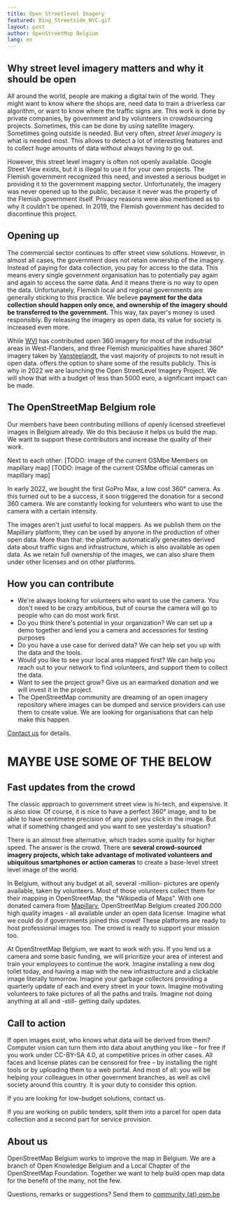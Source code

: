 ```yaml
---
title: Open Streetlevel Imagery
featured: Bing_Streetside_NYC.gif
layout: post
author: OpenStreetMap Belgium
lang: en
---
```



## Why street level imagery matters and why it should be open
All around the world, people are making a digital twin of the world. They might want to know where the shops are, need data to train a driverless car algorithm, or want to know where the traffic signs are. This work is done by private companies, by government and by volunteers in crowdsourcing projects. Sometimes, this can be done by using satellite imagery. Sometimes going outside is needed. But very often, _street level imagery_ is what is needed most. This allows to detect a lot of interesting features and to collect huge amounts of data without always having to go out.

However, this street level imagery is often not openly available. Google Street View exists, but it is illegal to use it for your own projects. The Flemish government recognized this need, and invested a serious budget in providing it to the government mapping sector. Unfortunately, the imagery was never opened up to the public, because it never was the property of the Flemish government itself. Privacy reasons were also mentioned as to why it couldn't be opened. In 2019, the Flemish government has decided to discontinue this project.

## Opening up

The commercial sector continues to offer street view solutions. However, in almost all cases, the government does not retain ownership of the imagery. Instead of paying for data collection, you pay for access to the data. This means every single government organisation has to potentially pay again and again to access the same data. And it means there is no way to open the data. Unfortunately, Flemish local and regional governments are generally sticking to this practice. We believe **payment for the data collection should happen only once, and ownership of the imagery should be transferred to the government.** This way, tax payer's money is used responsibly. By releasing the imagery as open data, its value for society is increased even more.

While [WVI]() has contributed open 360 imagery for most of the indsutrial areas in West-Flanders, and three Flemish municipalities have shared 360° imagery taken by [Vansteelandt](https://www.vansteelandt.be/), the vast majority of projects to not result in open data. offers the option to share some of the results publicly.  This is why in 2022 we are launching the Open StreetLevel Imagery Project. We will show that with a budget of less than 5000 euro, a significant impact can be made.

## The OpenStreetMap Belgium role

Our members have been contributing millions of openly licensed streetlevel images in Belgium already. We do this because it helps us build the map. We want to support these contributors and increase the quality of their work. 

Next to each other: [TODO: image of the current OSMbe Members on mapillary map]
[TODO: image of the current OSMbe official cameras on mapillary map]

In early 2022, we bought the first GoPro Max, a low cost 360° camera. As this turned out to be a success, it soon triggered the donation for a second 360 camera. We are constantly looking for volunteers who want to use the camera with a certain intensity.

The images aren't just useful to local mappers. As we publish them on the Mapillary platform, they can be used by anyone in the production of other open data. More than that: the platform automatically generates derived data about traffic signs and infrastructure, which is also available as open data. As we retain full ownership of the images, we can also share them under other licenses and on other platforms.

## How you can contribute

* We're always looking for volunteers who want to use the camera. You don't need to be crazy ambitious, but of course the camera will go to people who can do most work first.
* Do you think there's potential in your organization? We can set up a demo together and lend you a camera and accessories for testing purposes
* Do you have a use case for derived data? We can help set you up with the data and the tools.
* Would you like to see your local area mapped first? We can help you reach out to your network to find volunteers, and support them to collect the data. 
* Want to see the project grow? Give us an earmarked donation and we will invest it in the project.
* The OpenStreetMap community are dreaming of an open imagery repository where images can be dumped and service providers can use them to create value. We are looking for organisations that can help make this happen.

[Contact us](mailto:community@osm.be) for details.



# MAYBE USE SOME OF THE BELOW

## Fast updates from the crowd

The classic approach to government street view is hi-tech, and expensive. It is also slow. Of course, it is nice to have a perfect 360° image, and to be able to have centimetre precision of any pixel you click in the image. But what if something changed and you want to see yesterday's situation?

There is an almost free alternative, which trades some quality for higher speed. The answer is the crowd. There are **several crowd-sourced imagery projects, which take advantage of motivated volunteers and ubiquitous smartphones or action cameras** to create a base-level street level image of the world.

In Belgium, without any budget at all, several -million- pictures are openly available, taken by volunteers. Most of those volunteers collect them for their mapping in OpenStreetMap, the "Wikipedia of Maps". With one donated camera from [Mapillary](https://www.mapillary.com/), OpenStreetMap Belgium created 200.000 high quality images - all available under an open data license. Imagine what we could do if governments joined this crowd! These platforms are ready to host professional images too. The crowd is ready to support your mission too.

At OpenStreetMap Belgium, we want to work with you. If you lend us a camera and some basic funding, we will prioritize your area of interest and train your employees to continue the work. Imagine installing a new dog toilet today, and having a map with the new infrastructure and a clickable image literally tomorrow. Imagine your garbage collectors providing a quarterly update of each and every street in your town. Imagine motivating volunteers to take pictures of all the paths and trails. Imagine not doing anything at all and -still- getting daily updates.

## Call to action

If open images exist, who knows what data will be derived from them? Computer vision can turn them into data about anything you like – for free if you work under CC-BY-SA 4.0, at competitive prices in other cases. All faces and license plates can be censored for free – by installing the right tools or by uploading them to a web portal. And most of all: you will be helping your colleagues in other government branches, as well as civil society around this country. It is your duty to consider this option.

If you are looking for low-budget solutions, contact us.

If you are working on public tenders, split them into a parcel for open data collection and a second part for service provision.



## About us

OpenStreetMap Belgium works to improve the map in Belgium. We are a branch of Open Knowledge Belgium and a Local Chapter of the OpenStreetMap Foundation. Together we want to help build open map data for the benefit of the many, not the few.

Questions, remarks or suggestions? Send them to [community (at) osm.be](mailto:community@osm.be)
